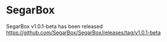 # SegarBox

SegarBox v1.0.1-beta has been released
https://github.com/SegarBox/SegarBox/releases/tag/v1.0.1-beta
